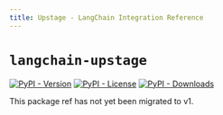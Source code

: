 ```yaml
---
title: Upstage - LangChain Integration Reference
---
```


# `langchain-upstage`

[![PyPI - Version](https://img.shields.io/pypi/v/langchain-upstage?label=%20)](https://pypi.org/project/langchain-upstage/#history)
[![PyPI - License](https://img.shields.io/pypi/l/langchain-upstage)](https://opensource.org/licenses/MIT)
[![PyPI - Downloads](https://img.shields.io/pepy/dt/langchain-upstage)](https://pypistats.org/packages/langchain-upstage)

This package ref has not yet been migrated to v1.
